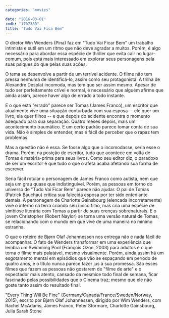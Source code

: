 ```yaml
---
categories: "movies"

date: "2016-03-01"
imdb: "1707380"
title: "Tudo Vai Fica Bem"
---
```

O diretor Win Wenders (Pina) faz em "Tudo Vai Ficar Bem" um trabalho intimista e sutil em um ritmo que não deve agradar a muitos. Porém, é algo necessário para abordar essa espécie de thriller que evita cair no lugar-comum, pois está mais interessado em explorar seus personagens pela suas psiques do que pelas suas ações.

O tema se desenvolve a partir de um terrível acidente. O filme não tem pressa nenhuma de identificá-lo, assim como seu protagonista. A trilha de Alexandre Desplat incomoda, mas tem que ser assim mesmo. Apesar de tudo ser perfeitamente crível e normal, é necessário que alguém afirme que ainda assim, parece haver algo de errado a todo instante.

E o que está "errado" parece ser Tomas (James Franco), um escritor que atualmente vive uma situação conturbada com sua esposa -- ele quer um livro, ela quer filhos -- e que depois do acidente encontra o momento adequado para sua separação. Quatro meses depois, mais um acontecimento traumático. E um certo padrão parece tomar conta de sua vida. Não é simples de entender, mas é fácil de perceber que o rapaz tem problemas.

Mas a questão não é essa. Se fosse algo que o incomodasse, seria esse o drama. Porém, na posição de escritor, tudo que acontece em volta de Tomas é matéria-prima para seus livros. Como seu editor diz, o paradoxo de ser um escritor é que tudo o que o afeta acaba afetando sua forma de escrever.

Seria fácil rotular o personagem de James Franco como autista, nem que seja um grau quase que indistinguível. Porém, as pessoas em torno do universo de "Tudo Vai Ficar Bem" parece não ajudar. O pai de Tomas (Patrick Bauchau) critica sua falecida esposa por ter sido entediante demais. A personagem de Charlotte Gainsbourg (elencada incorretamente) vive o inferno na terra criando seu único filho, mas cria uma espécie de simbiose literária com Tomas a partir de suas crenças sobrenaturais. E o jovem Christopher (Robert Naylor) se torna uma versão natural de Tomas, se relacionando com o mundo em que vive de uma maneira no mínimo estranha.

O que o roteiro de Bjørn Olaf Johannessen nos entrega não e nada fácil de acompanhar. O fato de Wenders transformar em uma experiência que lembra um Swimming Pool (François Ozon, 2003) para adultos é o que torna o filme mais palatável, mesmo visualmente. Porém, ainda assim há um esgotamento mental em episódios que vão se espaçando em período de quatro anos, e o título nunca parece fazer jus à sua promessa. São esses filmes que fazem as pessoas não gostarem de "filme de arte" e o espectador mais atento, cansado da mesmice todo final de semana, ficar fascinado pelas possibilidades que o Cinema traz; mesmo que ele não goste tanto assim do resultado final.

"Every Thing Will Be Fine" (Germany/Canada/France/Sweden/Norway, 2015), escrito por Bjørn Olaf Johannessen, dirigido por Wim Wenders, com Rachel McAdams, James Franco, Peter Stormare, Charlotte Gainsbourg, Julia Sarah Stone


